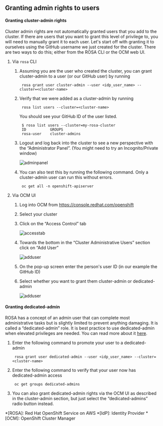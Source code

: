 ##  Granting admin rights to users

#### Granting cluster-admin rights
Cluster admin rights are not automatically granted users that you add to the cluster.  If there are users that you want to grant this level of privilege to, you will need to manually grant it to each user.  Let's start off with granting it to ourselves using the GitHub username we just created for the cluster. There are two ways to do this; either from the ROSA CLI or the OCM web UI.

1. Via `rosa` CLI
    1. Assuming you are the user who created the cluster, you can grant cluster-admin to a user (or our GitHub user) by running

            rosa grant user cluster-admin --user <idp_user_name> --cluster=<cluster-name>

    1. Verify that we were added as a cluster-admin by running

            rosa list users --cluster=<cluster-name>

        You should see your GitHub ID of the user listed.

            $ rosa list users --cluster=my-rosa-cluster
            ID           GROUPS
            rosa-user    cluster-admins

    1. Logout and log back into the cluster to see a new perspective with the “Administrator Panel”. (You might need to try an Incognito/Private window)

        ![adminpanel](images/5-adminpanel.png)

    1. You can also test this by running the following command.  Only a cluster-admin user can run this without errors.

            oc get all -n openshift-apiserver

1. Via OCM UI
    1. Log into OCM from <https://console.redhat.com/openshift>
    1. Select your cluster
    1. Click on the “Access Control” tab

        ![accesstab](images/5-accesstab.png)

    1. Towards the bottom in the “Cluster Administrative Users” section click on “Add User”

        ![adduser](images/5-adduser.png)

    1. On the pop-up screen enter the person's user ID (in our example the GitHub ID)
    1. Select whether you want to grant them cluster-admin or dedicated-admin

        ![adduser](images/5-adduser2.png)

#### Granting dedicated-admin
ROSA has a concept of an admin user that can complete most administrative tasks but is slightly limited to prevent anything damaging.  It is called a “dedicated-admin” role.  It is best practice to use dedicated-admin when elevated privileges are needed.  You can read more about it [here](https://docs.openshift.com/dedicated/administering_a_cluster/osd-admin-roles.html#the-dedicated-admin-role).

1. Enter the following command to promote your user to a dedicated-admin

        rosa grant user dedicated-admin --user <idp_user_name> --cluster=<cluster-name>

1. Enter the following command to verify that your user now has dedicated-admin access

        oc get groups dedicated-admins

1. You can also grant dedicated-admin rights via the OCM UI as described in the cluster-admin section, but just select the “dedicated-admins” radio button instead.



*[ROSA]: Red Hat OpenShift Service on AWS
*[IdP]: Identity Provider
*[OCM]: OpenShift Cluster Manager
